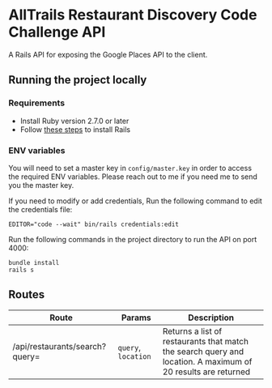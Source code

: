 # AllTrails Restaurant Discovery Code Challenge API

A Rails API for exposing the Google Places API to the client.

## Running the project locally

### Requirements

- Install Ruby version 2.7.0 or later
- Follow [these steps](https://guides.rubyonrails.org/getting_startedhtml#creating-a-new-rails-project-installing-rails) to install Rails

### ENV variables

You will need to set a master key in `config/master.key` in order to access the required ENV variables. Please reach out to me if you need me to send you the master key.

If you need to modify or add credentials, Run the following command to edit the credentials file:

```
EDITOR="code --wait" bin/rails credentials:edit
```

Run the following commands in the project directory to run the API on port 4000:

```
bundle install
rails s
```

## Routes

| Route                          | Params              | Description                                                                                                  |
| ------------------------------ | ------------------- | ------------------------------------------------------------------------------------------------------------ |
| /api/restaurants/search?query= | `query`, `location` | Returns a list of restaurants that match the search query and location. A maximum of 20 results are returned |
